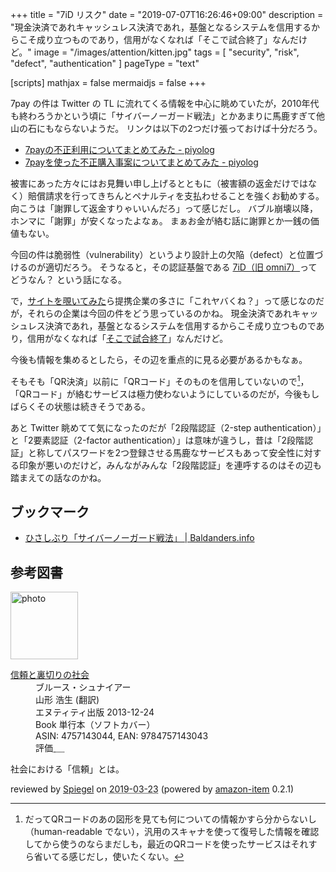 +++
title = "7iD リスク"
date =  "2019-07-07T16:26:46+09:00"
description = "現金決済であれキャッシュレス決済であれ，基盤となるシステムを信用するからこそ成り立つものであり，信用がなくなれば「そこで試合終了」なんだけど。"
image = "/images/attention/kitten.jpg"
tags = [ "security", "risk", "defect", "authentication" ]
pageType = "text"

[scripts]
  mathjax = false
  mermaidjs = false
+++

7pay の件は Twitter の TL に流れてくる情報を中心に眺めていたが，2010年代も終わろうかという頃に「サイバーノーガード戦法」とかあまりに馬鹿すぎて他山の石にもならないようだ。
リンクは以下の2つだけ張っておけば十分だろう。

- [7payの不正利用についてまとめてみた - piyolog](https://piyolog.hatenadiary.jp/entry/2019/07/04/065925)
- [7payを使った不正購入事案についてまとめてみた - piyolog](https://piyolog.hatenadiary.jp/entry/2019/07/05/055548)

被害にあった方々にはお見舞い申し上げるとともに（被害額の返金だけではなく）賠償請求を行ってきちんとペナルティを支払わせることを強くお勧めする。
向こうは「謝罪して返金すりゃいいんだろ」って感じだし。
バブル崩壊以降，ホンマに「謝罪」が安くなったよなぁ。
まぁお金が絡む話に謝罪とか一銭の価値もない。

今回の件は脆弱性（vulnerability）というより設計上の欠陥（defect）と位置づけるのが適切だろう。
そうなると，その認証基盤である [7iD（旧 omni7）](https://www.omni7.jp/)ってどうなん？ という話になる。

で，[サイトを覗いてみた](https://www.omni7.jp/)ら提携企業の多さに「これヤバくね？」って感じなのだが，それらの企業は今回の件をどう思っているのかね。
現金決済であれキャッシュレス決済であれ，基盤となるシステムを信用するからこそ成り立つものであり，信用がなくなれば「[そこで試合終了](https://dic.nicovideo.jp/a/%E3%81%82%E3%81%8D%E3%82%89%E3%82%81%E3%81%9F%E3%82%89%E3%81%9D%E3%81%93%E3%81%A7%E8%A9%A6%E5%90%88%E7%B5%82%E4%BA%86%E3%81%A0%E3%82%88)」なんだけど。

今後も情報を集めるとしたら，その辺を重点的に見る必要があるかもなぁ。

そもそも「QR決済」以前に「QRコード」そのものを信用していないので[^qr1]，「QRコード」が絡むサービスは極力使わないようにしているのだが，今後もしばらくその状態は続きそうである。

[^qr1]: だってQRコードのあの図形を見ても何についての情報かすら分からないし（human-readable でない），汎用のスキャナを使って復号した情報を確認してから使うのならまだしも，最近のQRコードを使ったサービスはそれすら省いてる感じだし，使いたくない。

あと Twitter 眺めてて気になったのだが「2段階認証（2-step authentication）」と「2要素認証（2-factor authentication）」は意味が違うし，昔は「2段階認証」と称してパスワードを2つ登録させる馬鹿なサービスもあって安全性に対する印象が悪いのだけど，みんながみんな「2段階認証」を連呼するのはその辺も踏まえての話なのかね。

## ブックマーク

- [ひさしぶり「サイバーノーガード戦法」 | Baldanders.info](https://baldanders.info/blog/000470/)

## 参考図書

<div class="hreview">
  <div class="photo"><a class="item url" href="https://www.amazon.co.jp/%E4%BF%A1%E9%A0%BC%E3%81%A8%E8%A3%8F%E5%88%87%E3%82%8A%E3%81%AE%E7%A4%BE%E4%BC%9A-%E3%83%96%E3%83%AB%E3%83%BC%E3%82%B9%E3%83%BB%E3%82%B7%E3%83%A5%E3%83%8A%E3%82%A4%E3%82%A2%E3%83%BC/dp/4757143044?SubscriptionId=AKIAJYVUJ3DMTLAECTHA&tag=baldandersinf-22&linkCode=xm2&camp=2025&creative=165953&creativeASIN=4757143044"><img src="https://images-fe.ssl-images-amazon.com/images/I/413qoSjODUL._SL160_.jpg" width="108" alt="photo"></a></div>
  <dl class="fn">
    <dt><a href="https://www.amazon.co.jp/%E4%BF%A1%E9%A0%BC%E3%81%A8%E8%A3%8F%E5%88%87%E3%82%8A%E3%81%AE%E7%A4%BE%E4%BC%9A-%E3%83%96%E3%83%AB%E3%83%BC%E3%82%B9%E3%83%BB%E3%82%B7%E3%83%A5%E3%83%8A%E3%82%A4%E3%82%A2%E3%83%BC/dp/4757143044?SubscriptionId=AKIAJYVUJ3DMTLAECTHA&tag=baldandersinf-22&linkCode=xm2&camp=2025&creative=165953&creativeASIN=4757143044">信頼と裏切りの社会</a></dt>
	<dd>ブルース・シュナイアー</dd>
	<dd>山形 浩生 (翻訳)</dd>
    <dd>エヌティティ出版 2013-12-24</dd>
    <dd>Book 単行本（ソフトカバー）</dd>
    <dd>ASIN: 4757143044, EAN: 9784757143043</dd>
    <dd>評価<abbr class="rating fa-sm" title="5">&nbsp;<i class="fas fa-star"></i>&nbsp;<i class="fas fa-star"></i>&nbsp;<i class="fas fa-star"></i>&nbsp;<i class="fas fa-star"></i>&nbsp;<i class="fas fa-star"></i></abbr></dd>
  </dl>
  <p class="description">社会における「信頼」とは。</p>
  <p class="powered-by" >reviewed by <a href='#maker' class='reviewer'>Spiegel</a> on <abbr class="dtreviewed" title="2019-03-23">2019-03-23</abbr> (powered by <a href="https://github.com/spiegel-im-spiegel/amazon-item" >amazon-item</a> 0.2.1)</p>
</div>

